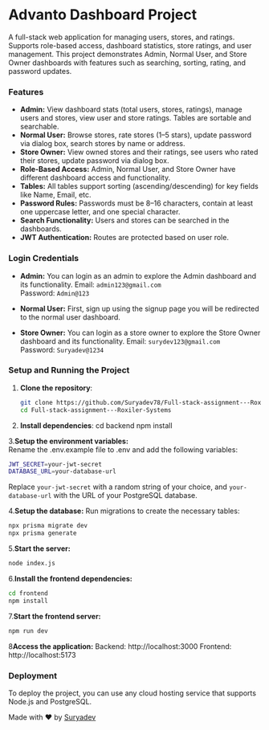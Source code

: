 # Advanto Dashboard Project

A full-stack web application for managing users, stores, and ratings. Supports role-based access, dashboard statistics, store ratings, and user management. This project demonstrates Admin, Normal User, and Store Owner dashboards with features such as searching, sorting, rating, and password updates.

### Features

- **Admin:** View dashboard stats (total users, stores, ratings), manage users and stores, view user and store ratings. Tables are sortable and searchable.
- **Normal User:** Browse stores, rate stores (1–5 stars), update password via dialog box, search stores by name or address.
- **Store Owner:** View owned stores and their ratings, see users who rated their stores, update password via dialog box.
- **Role-Based Access:** Admin, Normal User, and Store Owner have different dashboard access and functionality.
- **Tables:** All tables support sorting (ascending/descending) for key fields like Name, Email, etc.
- **Password Rules:** Passwords must be 8–16 characters, contain at least one uppercase letter, and one special character.
- **Search Functionality:** Users and stores can be searched in the dashboards.
- **JWT Authentication:** Routes are protected based on user role.

### Login Credentials

- **Admin:**  You can login as an admin to explore the Admin dashboard and its functionality.
  Email: `admin123@gmail.com`  
  Password: `Admin@123`  

- **Normal User:** First, sign up using the signup page you will be redirected to the normal user dashboard.

- **Store Owner:**  You can login as a store owner to explore the Store Owner dashboard and its functionality.
  Email: `surydev123@gmail.com`  
  Password: `Suryadev@1234`  

### Setup and Running the Project

1. **Clone the repository**:
   ```bash
   git clone https://github.com/Suryadev78/Full-stack-assignment---Roxiler-Systems.git
   cd Full-stack-assignment---Roxiler-Systems

2. **Install dependencies**:
   cd backend
   npm install

3.**Setup the environment variables:**    
   Rename the .env.example file to .env and add the following variables:
   ```bash
   JWT_SECRET=your-jwt-secret
   DATABASE_URL=your-database-url
   ```
   Replace `your-jwt-secret` with a random string of your choice, and `your-database-url` with the URL of your PostgreSQL database.

4.**Setup the database:**
Run migrations to create the necessary tables:
```bash
npx prisma migrate dev
npx prisma generate
```

5.**Start the server:**
```bash
node index.js
```
6.**Install the frontend dependencies:**
```bash
cd frontend
npm install
```
7.**Start the frontend server:**
```bash
npm run dev
```
8**Access the application:**
Backend: http://localhost:3000
Frontend: http://localhost:5173
### Deployment

To deploy the project, you can use any cloud hosting service that supports Node.js and PostgreSQL.

Made with ❤️ by [Suryadev](https://github.com/Suryadev78)


